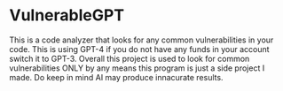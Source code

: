 # VulnerableGPT

This is a code analyzer that looks for any common vulnerabilities in your code. This is using GPT-4 if you do not have any funds in your account switch it to GPT-3. 
Overall this project is used to look for common vulnerabilities ONLY by any means this program is just a side project I made. Do keep in mind AI may produce innacurate results.